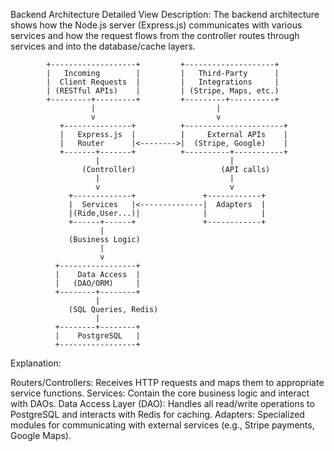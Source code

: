 Backend Architecture Detailed View
Description:
The backend architecture shows how the Node.js server (Express.js) communicates with various services and how the request flows from the controller routes through services and into the database/cache layers.

            +-------------------+         +--------------------+
            |   Incoming        |         |   Third-Party      |
            |  Client Requests  |         |   Integrations     |
            | (RESTful APIs)    |         | (Stripe, Maps, etc.) 
            +---------+---------+         +---------+----------+
                      |                           |
                      v                           v
               +---------------+          +----------------------+
               |   Express.js  |          |     External APIs    |
               |   Router      |<-------->|  (Stripe, Google)    |
               +-------+-------+          +----------+-----------+
                       |                             |
                    (Controller)                   (API calls)
                       |                             |
                       v                             v
                 +-------------+               +------------+
                 |  Services   |<--------------|  Adapters  |
                 |(Ride,User...)|              |            |
                 +------+------+               +------------+
                        |
                 (Business Logic)
                        |
                        v
              +-----------------+
              |    Data Access  |
              |   (DAO/ORM)     |
              +--------+--------+
                       |
                 (SQL Queries, Redis)
                       |
              +--------+--------+
              |    PostgreSQL   |
              +-----------------+


Explanation:

Routers/Controllers: Receives HTTP requests and maps them to appropriate service functions.
Services: Contain the core business logic and interact with DAOs.
Data Access Layer (DAO): Handles all read/write operations to PostgreSQL and interacts with Redis for caching.
Adapters: Specialized modules for communicating with external services (e.g., Stripe payments, Google Maps).